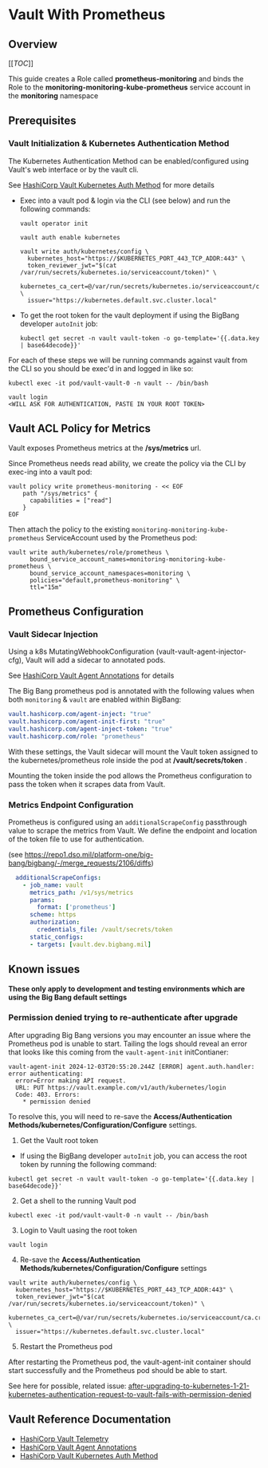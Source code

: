 # Vault With Prometheus

## Overview

[[_TOC_]]

This guide creates a Role called **prometheus-monitoring** and binds the Role to the **monitoring-monitoring-kube-prometheus** service account in the **monitoring** namespace

## Prerequisites

### Vault Initialization & Kubernetes Authentication Method

The Kubernetes Authentication Method can be enabled/configured using Vault's web interface or by the vault cli.

See [HashiCorp Vault Kubernetes Auth Method](https://www.vaultproject.io/docs/auth/kubernetes) for more details

* Exec into a vault pod & login via the CLI (see below) and run the following commands:

  ```shell
  vault operator init

  vault auth enable kubernetes
  
  vault write auth/kubernetes/config \
    kubernetes_host="https://$KUBERNETES_PORT_443_TCP_ADDR:443" \
    token_reviewer_jwt="$(cat /var/run/secrets/kubernetes.io/serviceaccount/token)" \
    kubernetes_ca_cert=@/var/run/secrets/kubernetes.io/serviceaccount/ca.crt \
    issuer="https://kubernetes.default.svc.cluster.local" 
  ```

* To get the root token for the vault deployment if using the BigBang developer `autoInit` job:

  ```shell
  kubectl get secret -n vault vault-token -o go-template='{{.data.key | base64decode}}'
  ```

For each of these steps we will be running commands against vault from the CLI so you should be exec'd in and logged in like so:

```shell
kubectl exec -it pod/vault-vault-0 -n vault -- /bin/bash

vault login
<WILL ASK FOR AUTHENTICATION, PASTE IN YOUR ROOT TOKEN>
```

## Vault ACL Policy for Metrics

Vault exposes Prometheus metrics at the **/sys/metrics** url.

Since Prometheus needs read ability, we create the policy via the CLI by exec-ing into a vault pod:

```shell
vault policy write prometheus-monitoring - << EOF
    path "/sys/metrics" {
      capabilities = ["read"]
    }
EOF
```

Then attach the policy to the existing `monitoring-monitoring-kube-prometheus` ServiceAccount used by the Prometheus pod:

```shell
vault write auth/kubernetes/role/prometheus \
      bound_service_account_names=monitoring-monitoring-kube-prometheus \
      bound_service_account_namespaces=monitoring \
      policies="default,prometheus-monitoring" \
      ttl="15m"
```

## Prometheus Configuration
### Vault Sidecar Injection

Using a k8s MutatingWebhookConfiguration (vault-vault-agent-injector-cfg), Vault will add a sidecar to annotated pods.

See [HashiCorp Vault Agent Annotations](https://www.vaultproject.io/docs/platform/k8s/injector/annotations#agent-annotations) for details

The Big Bang prometheus pod is annotated with the following values when both `monitoring` & `vault` are enabled within BigBang:

```yaml
vault.hashicorp.com/agent-inject: "true"
vault.hashicorp.com/agent-init-first: "true"
vault.hashicorp.com/agent-inject-token: "true"
vault.hashicorp.com/role: "prometheus"
```

With these settings, the Vault sidecar will mount the Vault token assigned to the kubernetes/prometheus role inside the pod at **/vault/secrets/token** .

Mounting the token inside the pod allows the Prometheus configuration to pass the token when it scrapes data from Vault.

### Metrics Endpoint Configuration

Prometheus is configured using an `additionalScrapeConfig` passthrough value to scrape the metrics from Vault.  We define the endpoint and location of the token file to use for authentication.

(see https://repo1.dso.mil/platform-one/big-bang/bigbang/-/merge_requests/2106/diffs)

```yaml
  additionalScrapeConfigs:
    - job_name: vault
      metrics_path: /v1/sys/metrics
      params:
        format: ['prometheus']
      scheme: https
      authorization:
        credentials_file: /vault/secrets/token
      static_configs:
      - targets: [vault.dev.bigbang.mil]
```

## Known issues

**These only apply to development and testing environments which are using the Big Bang default settings**

### Permission denied trying to re-authenticate after upgrade
After upgrading Big Bang versions you may encounter an issue where the Prometheus pod is unable to start. Tailing the logs should reveal an error that looks like this coming from the `vault-agent-init` initContianer:
```plaintext
vault-agent-init 2024-12-03T20:55:20.244Z [ERROR] agent.auth.handler: error authenticating:
  error=Error making API request.
  URL: PUT https://vault.example.com/v1/auth/kubernetes/login
  Code: 403. Errors:
    * permission denied
```
To resolve this, you will need to re-save the **Access/Authentication Methods/kubernetes/Configuration/Configure** settings.

1. Get the Vault root token
  - If using the BigBang developer `autoInit` job, you can access the root token by running the following command:
```shell
kubectl get secret -n vault vault-token -o go-template='{{.data.key | base64decode}}'
```
2. Get a shell to the running Vault pod
```shell
kubectl exec -it pod/vault-vault-0 -n vault -- /bin/bash
```
3. Login to Vault uasing the root token
```shell
vault login
```
4.  Re-save the **Access/Authentication Methods/kubernetes/Configuration/Configure** settings
```shell
vault write auth/kubernetes/config \
  kubernetes_host="https://$KUBERNETES_PORT_443_TCP_ADDR:443" \
  token_reviewer_jwt="$(cat /var/run/secrets/kubernetes.io/serviceaccount/token)" \
  kubernetes_ca_cert=@/var/run/secrets/kubernetes.io/serviceaccount/ca.crt \
  issuer="https://kubernetes.default.svc.cluster.local" 
```
5. Restart the Prometheus pod

After restarting the Prometheus pod, the vault-agent-init container should start successfully and the Prometheus pod should be able to start.

See here for possible, related issue: [after-upgrading-to-kubernetes-1-21-kubernetes-authentication-request-to-vault-fails-with-permission-denied](https://discuss.hashicorp.com/t/after-upgrading-to-kubernetes-1-21-kubernetes-authentication-request-to-vault-fails-with-permission-denied/29392)

## Vault Reference Documentation

* [HashiCorp Vault Telemetry](https://www.vaultproject.io/docs/configuration/telemetry#prometheus)
* [HashiCorp Vault Agent Annotations](https://www.vaultproject.io/docs/platform/k8s/injector/annotations#agent-annotations)
* [HashiCorp Vault Kubernetes Auth Method](https://www.vaultproject.io/docs/auth/kubernetes)
